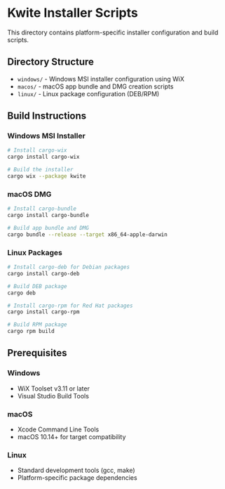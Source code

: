 # Kwite Installer Scripts

This directory contains platform-specific installer configuration and build scripts.

## Directory Structure

- `windows/` - Windows MSI installer configuration using WiX
- `macos/` - macOS app bundle and DMG creation scripts  
- `linux/` - Linux package configuration (DEB/RPM)

## Build Instructions

### Windows MSI Installer
```bash
# Install cargo-wix
cargo install cargo-wix

# Build the installer
cargo wix --package kwite
```

### macOS DMG
```bash
# Install cargo-bundle
cargo install cargo-bundle

# Build app bundle and DMG
cargo bundle --release --target x86_64-apple-darwin
```

### Linux Packages
```bash
# Install cargo-deb for Debian packages
cargo install cargo-deb

# Build DEB package
cargo deb

# Install cargo-rpm for Red Hat packages  
cargo install cargo-rpm

# Build RPM package
cargo rpm build
```

## Prerequisites

### Windows
- WiX Toolset v3.11 or later
- Visual Studio Build Tools

### macOS  
- Xcode Command Line Tools
- macOS 10.14+ for target compatibility

### Linux
- Standard development tools (gcc, make)
- Platform-specific package dependencies